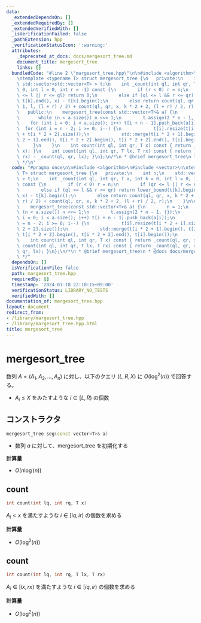 ```yaml
---
data:
  _extendedDependsOn: []
  _extendedRequiredBy: []
  _extendedVerifiedWith: []
  _isVerificationFailed: false
  _pathExtension: hpp
  _verificationStatusIcon: ':warning:'
  attributes:
    _deprecated_at_docs: docs/mergesort_tree.md
    document_title: mergesort_tree
    links: []
  bundledCode: "#line 2 \"margesort_tree.hpp\"\n\n#include <algorithm>\n#include <vector>\n\
    \ntemplate <typename T> struct mergesort_tree {\n   private:\n    int n;\n   \
    \ std::vector<std::vector<T> > t;\n    int _count(int ql, int qr, T x, int k =\
    \ 0, int l = 0, int r = -1) const {\n        if (r < 0) r = n;\n        if (qr\
    \ <= l || r <= ql) return 0;\n        else if (ql <= l && r <= qr) return lower_bound(t[k].begin(),\
    \ t[k].end(), x) - t[k].begin();\n        else return count(ql, qr, x, k * 2 +\
    \ 1, l, (l + r) / 2) + count(ql, qr, x, k * 2 + 2, (l + r) / 2, r);\n    }\n\n\
    \   public:\n    mergesort_tree(const std::vector<T>& a) {\n        n = 1;\n \
    \       while (n < a.size()) n <<= 1;\n        t.assign(2 * n - 1, {});\n    \
    \    for (int i = 0; i < a.size(); i++) t[i + n - 1].push_back(a[i]);\n      \
    \  for (int i = n - 2; i >= 0; i--) {\n            t[i].resize(t[i * 2 + 1].size()\
    \ + t[i * 2 + 2].size());\n            std::merge(t[i * 2 + 1].begin(), t[i *\
    \ 2 + 1].end(), t[i * 2 + 2].begin(), t[i * 2 + 2].end(), t[i].begin());\n   \
    \     }\n    }\n    int count(int ql, int qr, T x) const { return _count(ql, qr,\
    \ x); }\n    int count(int ql, int qr, T lx, T rx) const { return _count(ql, qr,\
    \ rx) - _count(ql, qr, lx); }\n};\n/*\n * @brief mergesort_tree\n * @docs docs/mergesort_tree.md\n\
    \ */\n"
  code: "#pragma once\n\n#include <algorithm>\n#include <vector>\n\ntemplate <typename\
    \ T> struct mergesort_tree {\n   private:\n    int n;\n    std::vector<std::vector<T>\
    \ > t;\n    int _count(int ql, int qr, T x, int k = 0, int l = 0, int r = -1)\
    \ const {\n        if (r < 0) r = n;\n        if (qr <= l || r <= ql) return 0;\n\
    \        else if (ql <= l && r <= qr) return lower_bound(t[k].begin(), t[k].end(),\
    \ x) - t[k].begin();\n        else return count(ql, qr, x, k * 2 + 1, l, (l +\
    \ r) / 2) + count(ql, qr, x, k * 2 + 2, (l + r) / 2, r);\n    }\n\n   public:\n\
    \    mergesort_tree(const std::vector<T>& a) {\n        n = 1;\n        while\
    \ (n < a.size()) n <<= 1;\n        t.assign(2 * n - 1, {});\n        for (int\
    \ i = 0; i < a.size(); i++) t[i + n - 1].push_back(a[i]);\n        for (int i\
    \ = n - 2; i >= 0; i--) {\n            t[i].resize(t[i * 2 + 1].size() + t[i *\
    \ 2 + 2].size());\n            std::merge(t[i * 2 + 1].begin(), t[i * 2 + 1].end(),\
    \ t[i * 2 + 2].begin(), t[i * 2 + 2].end(), t[i].begin());\n        }\n    }\n\
    \    int count(int ql, int qr, T x) const { return _count(ql, qr, x); }\n    int\
    \ count(int ql, int qr, T lx, T rx) const { return _count(ql, qr, rx) - _count(ql,\
    \ qr, lx); }\n};\n/*\n * @brief mergesort_tree\n * @docs docs/mergesort_tree.md\n\
    \ */"
  dependsOn: []
  isVerificationFile: false
  path: margesort_tree.hpp
  requiredBy: []
  timestamp: '2024-01-18 22:10:15+09:00'
  verificationStatus: LIBRARY_NO_TESTS
  verifiedWith: []
documentation_of: margesort_tree.hpp
layout: document
redirect_from:
- /library/margesort_tree.hpp
- /library/margesort_tree.hpp.html
title: mergesort_tree
---
```

# mergesort_tree

数列 $A=(A_1, A_2, \dots, A_n)$ に対し、以下のクエリ $(L, R, X)$ に $O(\log ^2(n))$ で回答する。  
- $A_i \leq X$ をみたすような $i \in [L, R)$ の個数


## コンストラクタ

```cpp
mergesort_tree seg(const vector<T>& a)
```

- 数列 $a$ に対して、mergesort_tree を初期化する   

**計算量**

- $O(n\log(n))$

## count

```cpp
int count(int lq, int rq, T x)
```

$A_i < x$ を満たすような $i \in [iq, ir)$ の個数を求める

**計算量**

- $O(\log ^2(n))$

## count

```cpp
int count(int lq, int rq, T lx, T rx)
```

$A_i \in [lx, rx)$ を満たすような $i \in [iq, ir)$ の個数を求める

**計算量**

- $O(\log ^2(n))$